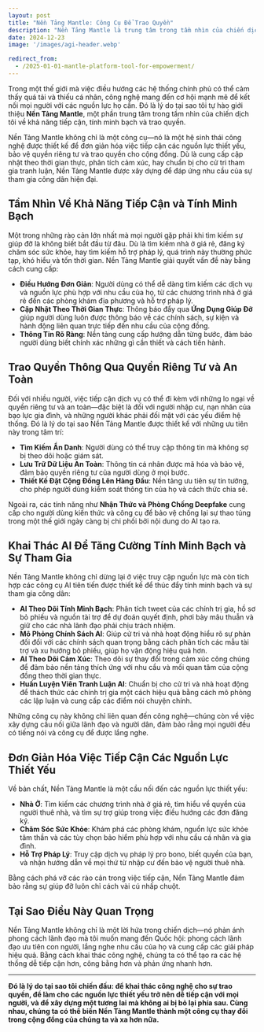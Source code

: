 ```yaml
---
layout: post
title: "Nền Tảng Mantle: Công Cụ Để Trao Quyền"
description: "Nền Tảng Mantle là trung tâm trong tầm nhìn của chiến dịch tôi về khả năng tiếp cận, tính minh bạch và trao quyền. Công cụ này đơn giản hóa việc tiếp cận các nguồn lực thiết yếu như nhà ở, chăm sóc sức khỏe và dịch vụ pháp lý, đồng thời ưu tiên quyền riêng tư và an toàn."
date: 2024-12-23
image: '/images/agi-header.webp'

redirect_from:
  - /2025-01-01-mantle-platform-tool-for-empowerment/
---
```


Trong một thế giới mà việc điều hướng các hệ thống chính phủ có thể cảm thấy quá tải và thiếu cá nhân, công nghệ mang đến cơ hội mạnh mẽ để kết nối mọi người với các nguồn lực họ cần. Đó là lý do tại sao tôi tự hào giới thiệu **Nền Tảng Mantle**, một phần trung tâm trong tầm nhìn của chiến dịch tôi về khả năng tiếp cận, tính minh bạch và trao quyền.

Nền Tảng Mantle không chỉ là một công cụ—nó là một hệ sinh thái công nghệ được thiết kế để đơn giản hóa việc tiếp cận các nguồn lực thiết yếu, bảo vệ quyền riêng tư và trao quyền cho cộng đồng. Dù là cung cấp cập nhật theo thời gian thực, phân tích cảm xúc, hay chuẩn bị cho cử tri tham gia tranh luận, Nền Tảng Mantle được xây dựng để đáp ứng nhu cầu của sự tham gia công dân hiện đại.

## Tầm Nhìn Về Khả Năng Tiếp Cận và Tính Minh Bạch

Một trong những rào cản lớn nhất mà mọi người gặp phải khi tìm kiếm sự giúp đỡ là không biết bắt đầu từ đâu. Dù là tìm kiếm nhà ở giá rẻ, đăng ký chăm sóc sức khỏe, hay tìm kiếm hỗ trợ pháp lý, quá trình này thường phức tạp, khó hiểu và tốn thời gian. Nền Tảng Mantle giải quyết vấn đề này bằng cách cung cấp:

- **Điều Hướng Đơn Giản**: Người dùng có thể dễ dàng tìm kiếm các dịch vụ và nguồn lực phù hợp với nhu cầu của họ, từ các chương trình nhà ở giá rẻ đến các phòng khám địa phương và hỗ trợ pháp lý.  
- **Cập Nhật Theo Thời Gian Thực**: Thông báo đẩy qua **Ứng Dụng Giúp Đỡ** giúp người dùng luôn được thông báo về các chính sách, sự kiện và hành động liên quan trực tiếp đến nhu cầu của cộng đồng.  
- **Thông Tin Rõ Ràng**: Nền tảng cung cấp hướng dẫn từng bước, đảm bảo người dùng biết chính xác những gì cần thiết và cách tiến hành.

## Trao Quyền Thông Qua Quyền Riêng Tư và An Toàn

Đối với nhiều người, việc tiếp cận dịch vụ có thể đi kèm với những lo ngại về quyền riêng tư và an toàn—đặc biệt là đối với người nhập cư, nạn nhân của bạo lực gia đình, và những người khác phải đối mặt với các yếu điểm hệ thống. Đó là lý do tại sao Nền Tảng Mantle được thiết kế với những ưu tiên này trong tâm trí:

- **Tìm Kiếm Ẩn Danh**: Người dùng có thể truy cập thông tin mà không sợ bị theo dõi hoặc giám sát.  
- **Lưu Trữ Dữ Liệu An Toàn**: Thông tin cá nhân được mã hóa và bảo vệ, đảm bảo quyền riêng tư của người dùng ở mọi bước.  
- **Thiết Kế Đặt Cộng Đồng Lên Hàng Đầu**: Nền tảng ưu tiên sự tin tưởng, cho phép người dùng kiểm soát thông tin của họ và cách thức chia sẻ.

Ngoài ra, các tính năng như **Nhận Thức và Phòng Chống Deepfake** cung cấp cho người dùng kiến thức và công cụ để bảo vệ chống lại sự thao túng trong một thế giới ngày càng bị chi phối bởi nội dung do AI tạo ra.

## Khai Thác AI Để Tăng Cường Tính Minh Bạch và Sự Tham Gia

Nền Tảng Mantle không chỉ dừng lại ở việc truy cập nguồn lực mà còn tích hợp các công cụ AI tiên tiến được thiết kế để thúc đẩy tính minh bạch và sự tham gia công dân:

- **AI Theo Dõi Tính Minh Bạch**: Phân tích tweet của các chính trị gia, hồ sơ bỏ phiếu và nguồn tài trợ để dự đoán quyết định, phơi bày mâu thuẫn và giữ cho các nhà lãnh đạo phải chịu trách nhiệm.  
- **Mô Phỏng Chính Sách AI**: Giúp cử tri và nhà hoạt động hiểu rõ sự phản đối đối với các chính sách quan trọng bằng cách phân tích các mẫu tài trợ và xu hướng bỏ phiếu, giúp họ vận động hiệu quả hơn.  
- **AI Theo Dõi Cảm Xúc**: Theo dõi sự thay đổi trong cảm xúc công chúng để đảm bảo nền tảng thích ứng với nhu cầu và mối quan tâm của cộng đồng theo thời gian thực.  
- **Huấn Luyện Viên Tranh Luận AI**: Chuẩn bị cho cử tri và nhà hoạt động để thách thức các chính trị gia một cách hiệu quả bằng cách mô phỏng các lập luận và cung cấp các điểm nói chuyện chính.

Những công cụ này không chỉ liên quan đến công nghệ—chúng còn về việc xây dựng cầu nối giữa lãnh đạo và người dân, đảm bảo rằng mọi người đều có tiếng nói và công cụ để được lắng nghe.

## Đơn Giản Hóa Việc Tiếp Cận Các Nguồn Lực Thiết Yếu

Về bản chất, Nền Tảng Mantle là một cầu nối đến các nguồn lực thiết yếu:

- **Nhà Ở**: Tìm kiếm các chương trình nhà ở giá rẻ, tìm hiểu về quyền của người thuê nhà, và tìm sự trợ giúp trong việc điều hướng các đơn đăng ký.  
- **Chăm Sóc Sức Khỏe**: Khám phá các phòng khám, nguồn lực sức khỏe tâm thần và các tùy chọn bảo hiểm phù hợp với nhu cầu cá nhân và gia đình.  
- **Hỗ Trợ Pháp Lý**: Truy cập dịch vụ pháp lý pro bono, biết quyền của bạn, và nhận hướng dẫn về mọi thứ từ nhập cư đến bảo vệ người thuê nhà.

Bằng cách phá vỡ các rào cản trong việc tiếp cận, Nền Tảng Mantle đảm bảo rằng sự giúp đỡ luôn chỉ cách vài cú nhấp chuột.

## Tại Sao Điều Này Quan Trọng

Nền Tảng Mantle không chỉ là một lời hứa trong chiến dịch—nó phản ánh phong cách lãnh đạo mà tôi muốn mang đến Quốc hội: phong cách lãnh đạo ưu tiên con người, lắng nghe nhu cầu của họ và cung cấp các giải pháp hiệu quả. Bằng cách khai thác công nghệ, chúng ta có thể tạo ra các hệ thống dễ tiếp cận hơn, công bằng hơn và phản ứng nhanh hơn.

---

**Đó là lý do tại sao tôi chiến đấu: để khai thác công nghệ cho sự trao quyền, để làm cho các nguồn lực thiết yếu trở nên dễ tiếp cận với mọi người, và để xây dựng một tương lai mà không ai bị bỏ lại phía sau. Cùng nhau, chúng ta có thể biến Nền Tảng Mantle thành một công cụ thay đổi trong cộng đồng của chúng ta và xa hơn nữa.**